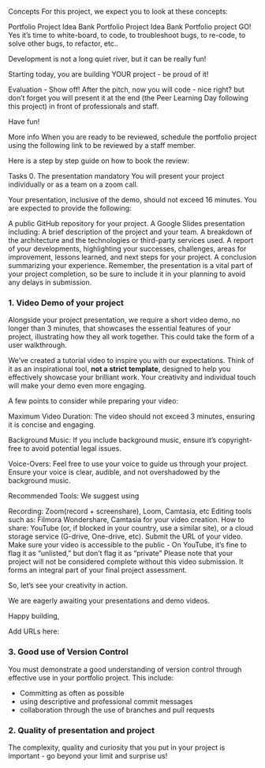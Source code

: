 Concepts
For this project, we expect you to look at these concepts:

Portfolio Project Idea Bank
Portfolio Project Idea Bank
Portfolio project
GO!
Yes it’s time to white-board, to code, to troubleshoot bugs, to re-code, to solve other bugs, to refactor, etc..

Development is not a long quiet river, but it can be really fun!

Starting today, you are building YOUR project - be proud of it!

Evaluation - Show off!
After the pitch, now you will code - nice right? but don’t forget you will present it at the end (the Peer Learning Day following this project) in front of professionals and staff.

Have fun!

More info
When you are ready to be reviewed, schedule the portfolio project using the following link to be reviewed by a staff member.

Here is a step by step guide on how to book the review:


Tasks
0. The presentation
mandatory
You will present your project individually or as a team on a zoom call.

Your presentation, inclusive of the demo, should not exceed 16 minutes. You are expected to provide the following:

A public GitHub repository for your project.
A Google Slides presentation including:
A brief description of the project and your team.
A breakdown of the architecture and the technologies or third-party services used.
A report of your developments, highlighting your successes, challenges, areas for improvement, lessons learned, and next steps for your project.
A conclusion summarizing your experience.
Remember, the presentation is a vital part of your project completion, so be sure to include it in your planning to avoid any delays in submission.

### 1. Video Demo of your project

Alongside your project presentation, we require a short video demo, no longer than 3 minutes, that showcases the essential features of your project, illustrating how they all work together. This could take the form of a user walkthrough.

We’ve created a tutorial video to inspire you with our expectations. Think of it as an inspirational tool, **not a strict template**, designed to help you effectively showcase your brilliant work. Your creativity and individual touch will make your demo even more engaging.








A few points to consider while preparing your video:

Maximum Video Duration: The video should not exceed 3 minutes, ensuring it is concise and engaging.

Background Music: If you include background music, ensure it’s copyright-free to avoid potential legal issues.

Voice-Overs: Feel free to use your voice to guide us through your project. Ensure your voice is clear, audible, and not overshadowed by the background music.

Recommended Tools: We suggest using

Recording: Zoom(record + screenshare), Loom, Camtasia, etc
Editing tools such as: Filmora Wondershare, Camtasia for your video creation.
How to share: YouTube (or, if blocked in your country, use a similar site), or a cloud storage service (G-drive, One-drive, etc). Submit the URL of your video. Make sure your video is accessible to the public - On YouTube, it’s fine to flag it as “unlisted,” but don’t flag it as “private”
Please note that your project will not be considered complete without this video submission. It forms an integral part of your final project assessment.

So, let’s see your creativity in action.

We are eagerly awaiting your presentations and demo videos.

Happy building,

Add URLs here:

### 3. Good use of Version Control

You must demonstrate a good understanding of version control through effective use in your portfolio project. This include:

- Committing as often as possible
- using descriptive and professional commit messages
- collaboration through the use of branches and pull requests

### 2. Quality of presentation and project

The complexity, quality and curiosity that you put in your project is important - go beyond your limit and surprise us!
